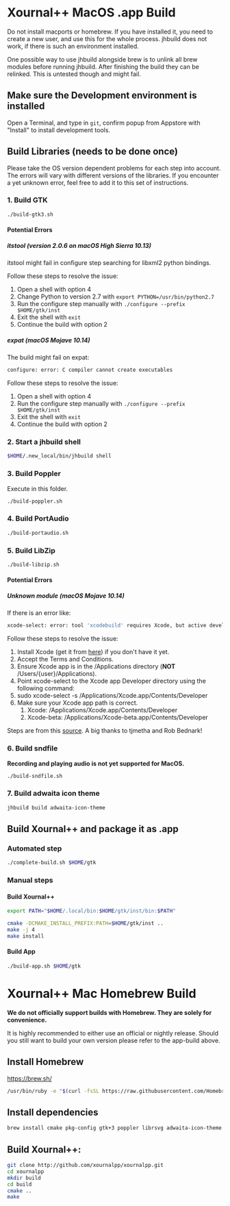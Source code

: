 # Xournal++ MacOS .app Build
Do not install macports or homebrew. If you have installed it, you need to
create a new user, and use this for the whole process. jhbuild does not work,
if there is such an environment installed.

One possible way to use jhbuild alongside brew is to unlink all brew modules before running jhbuild. After finishing the build they can be relinked. This is untested though and might fail.

## Make sure the Development environment is installed
Open a Terminal, and type in `git`, confirm popup from Appstore with "Install" to install development tools.

## Build Libraries (needs to be done once)
Please take the OS version dependent problems for each step into account. The errors will vary with different versions of the libraries. If you encounter a yet unknown error, feel free to add it to this set of instructions.

### 1. Build GTK
````bash
./build-gtk3.sh
````
#### Potential Errors
##### itstool (version 2.0.6 on macOS High Sierra 10.13)
itstool might fail in configure step searching for libxml2 python bindings.

Follow these steps to resolve the issue:
1. Open a shell with option 4
2. Change Python to version 2.7 with `export PYTHON=/usr/bin/python2.7`
3. Run the configure step manually with `./configure --prefix $HOME/gtk/inst`
4. Exit the shell with `exit`
5. Continue the build with option 2

##### expat (macOS Mojave 10.14)
The build might fail on expat:
````bash
configure: error: C compiler cannot create executables
````

Follow these steps to resolve the issue:
1. Open a shell with option 4
2. Run the configure step manually with `./configure --prefix $HOME/gtk/inst`
3. Exit the shell with `exit`
4. Continue the build with option 2

### 2. Start a jhbuild shell
````bash
$HOME/.new_local/bin/jhbuild shell
````

### 3. Build Poppler
Execute in this folder.
````bash
./build-poppler.sh
````

### 4. Build PortAudio

````bash
./build-portaudio.sh
````

### 5. Build LibZip

````bash
./build-libzip.sh
````
#### Potential Errors
##### Unknown module (macOS Mojave 10.14)

If there is an error like:
````bash
xcode-select: error: tool 'xcodebuild' requires Xcode, but active developer directory '/Library/Developer/CommandLineTools' is a command line tools instance
````

Follow these steps to resolve the issue:
1. Install Xcode (get it from [here](https://developer.apple.com/xcode/)) if you don't have it yet.
2. Accept the Terms and Conditions.
3. Ensure Xcode app is in the /Applications directory (**NOT** /Users/{user}/Applications).
4. Point xcode-select to the Xcode app Developer directory using the following command:
5. sudo xcode-select -s /Applications/Xcode.app/Contents/Developer
6. Make sure your Xcode app path is correct.
   1. Xcode: /Applications/Xcode.app/Contents/Developer
   2. Xcode-beta: /Applications/Xcode-beta.app/Contents/Developer
   
Steps are from this [source](https://stackoverflow.com/questions/17980759/xcode-select-active-developer-directory-error/17980786#17980786). A big thanks to tjmetha and Rob Bednark!

### 6. Build sndfile
**Recording and playing audio is not yet supported for MacOS.**
````bash
./build-sndfile.sh
````

### 7. Build adwaita icon theme
````bash
jhbuild build adwaita-icon-theme
````

## Build Xournal++ and package it as .app

### Automated step

````bash
./complete-build.sh $HOME/gtk
````

### Manual steps

#### Build Xournal++
````bash
export PATH="$HOME/.local/bin:$HOME/gtk/inst/bin:$PATH"

cmake -DCMAKE_INSTALL_PREFIX:PATH=$HOME/gtk/inst ..
make -j 4
make install
````

#### Build App
````bash
./build-app.sh $HOME/gtk
````

# Xournal++ Mac Homebrew Build

**We do not officially support builds with Homebrew. They are solely for convenience.**

It is highly recommended to either use an official or nightly release.
Should you still want to build your own version please refer to the app-build above.

## Install Homebrew
https://brew.sh/

````bash
/usr/bin/ruby -e "$(curl -fsSL https://raw.githubusercontent.com/Homebrew/install/master/install)"
````

## Install dependencies
````bash
brew install cmake pkg-config gtk+3 poppler librsvg adwaita-icon-theme libzip portaudio libsndfile
````

## Build Xournal++:
````bash
git clone http://github.com/xournalpp/xournalpp.git
cd xournalpp
mkdir build
cd build
cmake ..
make
````
